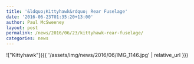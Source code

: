 ```yaml
---
title: '&ldquo;Kittyhawk&rdquo; Rear Fuselage'
date: '2016-06-23T01:35:20+13:00'
author: Paul McSweeney
layout: post
permalink: /news/2016/06/23/kittyhawk-rear-fuselage/
categories: news
---
```


!["Kittyhawk"]({{ '/assets/img/news/2016/06/IMG_1146.jpg' | relative_url }})
